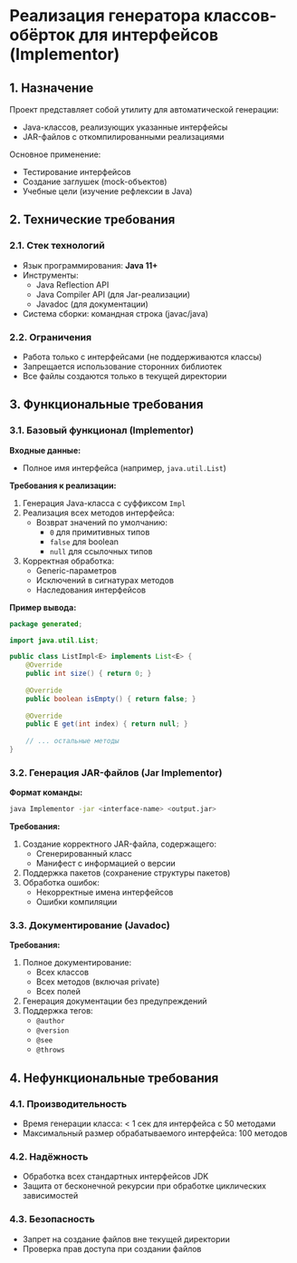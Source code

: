 # **Реализация генератора классов-обёрток для интерфейсов (Implementor)**  

## **1. Назначение**  
Проект представляет собой утилиту для автоматической генерации:  
- Java-классов, реализующих указанные интерфейсы  
- JAR-файлов с откомпилированными реализациями  

Основное применение:  
- Тестирование интерфейсов  
- Создание заглушек (mock-объектов)  
- Учебные цели (изучение рефлексии в Java)  

## **2. Технические требования**  

### **2.1. Стек технологий**  
- Язык программирования: **Java 11+**  
- Инструменты:  
  - Java Reflection API  
  - Java Compiler API (для Jar-реализации)  
  - Javadoc (для документации)  
- Система сборки: командная строка (javac/java)  

### **2.2. Ограничения**  
- Работа только с интерфейсами (не поддерживаются классы)  
- Запрещается использование сторонних библиотек  
- Все файлы создаются только в текущей директории  

## **3. Функциональные требования**  

### **3.1. Базовый функционал (Implementor)**  
**Входные данные:**  
- Полное имя интерфейса (например, `java.util.List`)  

**Требования к реализации:**  
1. Генерация Java-класса с суффиксом `Impl`  
2. Реализация всех методов интерфейса:  
   - Возврат значений по умолчанию:  
     - `0` для примитивных типов  
     - `false` для boolean  
     - `null` для ссылочных типов  
3. Корректная обработка:  
   - Generic-параметров  
   - Исключений в сигнатурах методов  
   - Наследования интерфейсов  

**Пример вывода:**  
```java
package generated;

import java.util.List;

public class ListImpl<E> implements List<E> {
    @Override
    public int size() { return 0; }
    
    @Override
    public boolean isEmpty() { return false; }
    
    @Override
    public E get(int index) { return null; }
    
    // ... остальные методы
}
```

### **3.2. Генерация JAR-файлов (Jar Implementor)**  
**Формат команды:**  
```bash
java Implementor -jar <interface-name> <output.jar>
```

**Требования:**  
1. Создание корректного JAR-файла, содержащего:  
   - Сгенерированный класс  
   - Манифест с информацией о версии  
2. Поддержка пакетов (сохранение структуры пакетов)  
3. Обработка ошибок:  
   - Некорректные имена интерфейсов  
   - Ошибки компиляции  

### **3.3. Документирование (Javadoc)**  
**Требования:**  
1. Полное документирование:  
   - Всех классов  
   - Всех методов (включая private)  
   - Всех полей  
2. Генерация документации без предупреждений  
3. Поддержка тегов:  
   - `@author`  
   - `@version`  
   - `@see`  
   - `@throws`  

## **4. Нефункциональные требования**  

### **4.1. Производительность**  
- Время генерации класса: < 1 сек для интерфейса с 50 методами  
- Максимальный размер обрабатываемого интерфейса: 100 методов  

### **4.2. Надёжность**  
- Обработка всех стандартных интерфейсов JDK  
- Защита от бесконечной рекурсии при обработке циклических зависимостей  

### **4.3. Безопасность**  
- Запрет на создание файлов вне текущей директории  
- Проверка прав доступа при создании файлов  
